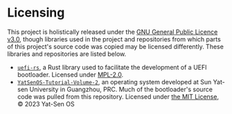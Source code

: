 # Licensing

This project is holistically released under the [GNU General Public Licence v3.0](../../LICENSE), though libraries used in the project and repositories from which parts of this project's source code was copied may be licensed differently. These libraries and repositories are listed below.

- [`uefi-rs`](https://github.com/rust-osdev/uefi-rs), a Rust library used to facilitate the development of a UEFI bootloader. Licensed under [MPL-2.0](./MPL-2.0.txt).
- [`YatSenOS-Tutorial-Volume-2`](https://github.com/YatSenOS/YatSenOS-Tutorial-Volume-2), an operating system developed at Sun Yat-sen University in Guangzhou, PRC. Much of the bootloader's source code was pulled from this repository. Licensed under [the MIT License](./MIT.txt), © 2023 Yat-Sen OS